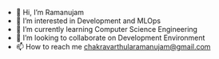 - 👋 Hi, I’m  Ramanujam
- 👀 I’m interested in Development and MLOps
- 🌱 I’m currently learning Computer Science Engineering 
- 💞️ I’m looking to collaborate on Development Environment
- 📫 How to reach me chakravarthularamanujam@gmail.com

